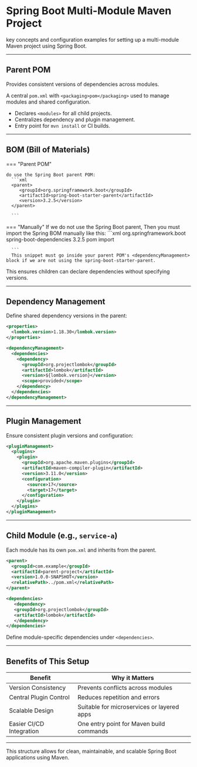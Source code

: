 # Spring Boot Multi-Module Maven Project

key concepts and configuration examples for setting up a multi-module Maven project using Spring Boot.

---

## Parent POM

Provides consistent versions of dependencies across modules.

A central `pom.xml` with `<packaging>pom</packaging>` used to manage modules and shared configuration.

- Declares `<modules>` for all child projects.
- Centralizes dependency and plugin management.
- Entry point for `mvn install` or CI builds.


---

## BOM (Bill of Materials)

=== "Parent POM"

    do use the Spring Boot parent POM:
      ```xml
      <parent>
         <groupId>org.springframework.boot</groupId>
         <artifactId>spring-boot-starter-parent</artifactId>
         <version>3.2.5</version>
      </parent>
      
      ```

=== "Manually"
    If we do not use the Spring Boot parent, Then you must import the Spring BOM manually like this:
      ```xml
      <dependencyManagement>
         <dependencies>
            <dependency>
               <groupId>org.springframework.boot</groupId>
               <artifactId>spring-boot-dependencies</artifactId>
               <version>3.2.5</version>
               <type>pom</type>
               <scope>import</scope>
            </dependency>
         </dependencies>
      </dependencyManagement>

      ```
      This snippet must go inside your parent POM's <dependencyManagement> block if we are not using the spring-boot-starter-parent.

This ensures children can declare dependencies without specifying versions.

---

## Dependency Management

Define shared dependency versions in the parent:

```xml
<properties>
  <lombok.version>1.18.30</lombok.version>
</properties>

<dependencyManagement>
  <dependencies>
    <dependency>
      <groupId>org.projectlombok</groupId>
      <artifactId>lombok</artifactId>
      <version>${lombok.version}</version>
      <scope>provided</scope>
    </dependency>
  </dependencies>
</dependencyManagement>
```

---

## Plugin Management

Ensure consistent plugin versions and configuration:

```xml
<pluginManagement>
  <plugins>
    <plugin>
      <groupId>org.apache.maven.plugins</groupId>
      <artifactId>maven-compiler-plugin</artifactId>
      <version>3.11.0</version>
      <configuration>
        <source>17</source>
        <target>17</target>
      </configuration>
    </plugin>
  </plugins>
</pluginManagement>
```

---

## Child Module (e.g., `service-a`)

Each module has its own `pom.xml` and inherits from the parent.

```xml
<parent>
  <groupId>com.example</groupId>
  <artifactId>parent-project</artifactId>
  <version>1.0.0-SNAPSHOT</version>
  <relativePath>../pom.xml</relativePath>
</parent>

<dependencies>
   <dependency>
   <groupId>org.projectlombok</groupId>
   <artifactId>lombok</artifactId>
   </dependency>
</dependencies>
```

Define module-specific dependencies under `<dependencies>`.

---

## Benefits of This Setup

| Benefit                   | Why it Matters                                      |
|--------------------------|-----------------------------------------------------|
| Version Consistency      | Prevents conflicts across modules                   |
| Central Plugin Control   | Reduces repetition and errors                       |
| Scalable Design          | Suitable for microservices or layered apps         |
| Easier CI/CD Integration | One entry point for Maven build commands           |

---

This structure allows for clean, maintainable, and scalable Spring Boot applications using Maven.
